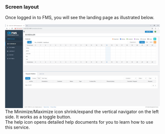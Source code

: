 ### Screen layout

Once logged in to FMS, you will see the landing page as illustrated below.

![](/assets/screen-layout.png)The Minimize/Maximize icon shrink/expand the vertical navigator on the left side. It works as a toggle button.  
The help icon opens detailed help documents for you to learn how to use this service.

